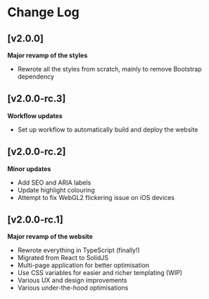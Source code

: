 # Change Log

## [v2.0.0]

**Major revamp of the styles**

- Rewrote all the styles from scratch, mainly to remove Bootstrap dependency

## [v2.0.0-rc.3]

**Workflow updates**

- Set up workflow to automatically build and deploy the website

## [v2.0.0-rc.2]

**Minor updates**

- Add SEO and ARIA labels
- Update highlight colouring
- Attempt to fix WebGL2 flickering issue on iOS devices

## [v2.0.0-rc.1]

**Major revamp of the website**

- Rewrote everything in TypeScript (finally!)
- Migrated from React to SolidJS
- Multi-page application for better optimisation
- Use CSS variables for easier and richer templating (WIP)
- Various UX and design improvements
- Various under-the-hood optimisations

